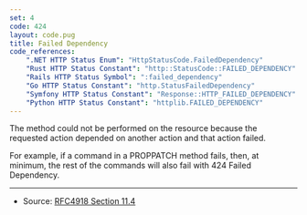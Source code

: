 ```yaml
---
set: 4
code: 424
layout: code.pug
title: Failed Dependency
code_references:
    ".NET HTTP Status Enum": "HttpStatusCode.FailedDependency"
    "Rust HTTP Status Constant": "http::StatusCode::FAILED_DEPENDENCY"
    "Rails HTTP Status Symbol": ":failed_dependency"
    "Go HTTP Status Constant": "http.StatusFailedDependency"
    "Symfony HTTP Status Constant": "Response::HTTP_FAILED_DEPENDENCY"
    "Python HTTP Status Constant": "httplib.FAILED_DEPENDENCY"
---
```


The method could not be performed on the resource because the requested action depended on another action and that action failed.

For example, if a command in a PROPPATCH method fails, then, at minimum, the rest of the commands will also fail with 424 Failed Dependency.

---

* Source: [RFC4918 Section 11.4][1]

[1]: <https://tools.ietf.org/html/rfc4918#section-11.4>
